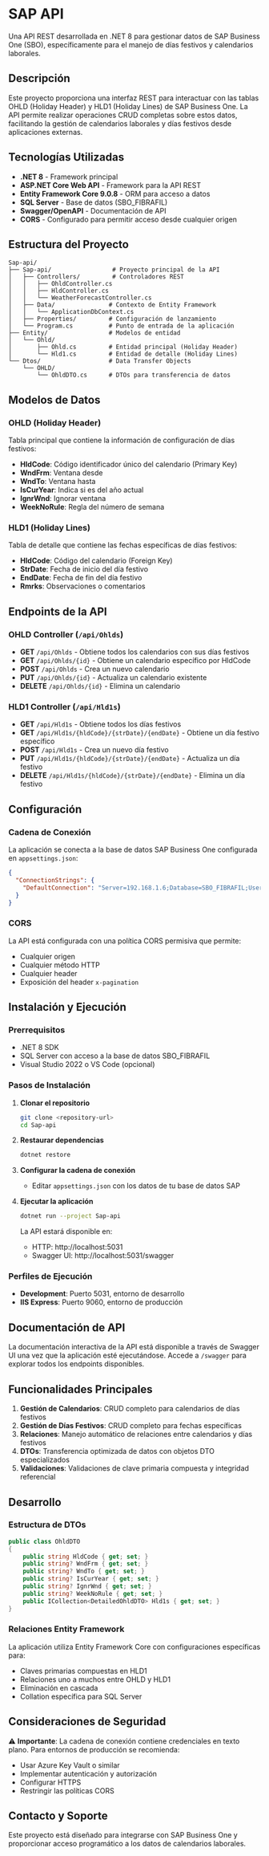 # SAP API

Una API REST desarrollada en .NET 8 para gestionar datos de SAP Business One (SBO), específicamente para el manejo de días festivos y calendarios laborales.

## Descripción

Este proyecto proporciona una interfaz REST para interactuar con las tablas OHLD (Holiday Header) y HLD1 (Holiday Lines) de SAP Business One. La API permite realizar operaciones CRUD completas sobre estos datos, facilitando la gestión de calendarios laborales y días festivos desde aplicaciones externas.

## Tecnologías Utilizadas

- **.NET 8** - Framework principal
- **ASP.NET Core Web API** - Framework para la API REST
- **Entity Framework Core 9.0.8** - ORM para acceso a datos
- **SQL Server** - Base de datos (SBO_FIBRAFIL)
- **Swagger/OpenAPI** - Documentación de API
- **CORS** - Configurado para permitir acceso desde cualquier origen

## Estructura del Proyecto

```
Sap-api/
├── Sap-api/                 # Proyecto principal de la API
│   ├── Controllers/         # Controladores REST
│   │   ├── OhldController.cs
│   │   ├── HldController.cs
│   │   └── WeatherForecastController.cs
│   ├── Data/               # Contexto de Entity Framework
│   │   └── ApplicationDbContext.cs
│   ├── Properties/         # Configuración de lanzamiento
│   └── Program.cs          # Punto de entrada de la aplicación
├── Entity/                 # Modelos de entidad
│   └── Ohld/
│       ├── Ohld.cs         # Entidad principal (Holiday Header)
│       └── Hld1.cs         # Entidad de detalle (Holiday Lines)
└── Dtos/                   # Data Transfer Objects
    └── OHLD/
        └── OhldDTO.cs      # DTOs para transferencia de datos
```

## Modelos de Datos

### OHLD (Holiday Header)
Tabla principal que contiene la información de configuración de días festivos:
- **HldCode**: Código identificador único del calendario (Primary Key)
- **WndFrm**: Ventana desde
- **WndTo**: Ventana hasta
- **IsCurYear**: Indica si es del año actual
- **IgnrWnd**: Ignorar ventana
- **WeekNoRule**: Regla del número de semana

### HLD1 (Holiday Lines)
Tabla de detalle que contiene las fechas específicas de días festivos:
- **HldCode**: Código del calendario (Foreign Key)
- **StrDate**: Fecha de inicio del día festivo
- **EndDate**: Fecha de fin del día festivo
- **Rmrks**: Observaciones o comentarios

## Endpoints de la API

### OHLD Controller (`/api/Ohlds`)

- **GET** `/api/Ohlds` - Obtiene todos los calendarios con sus días festivos
- **GET** `/api/Ohlds/{id}` - Obtiene un calendario específico por HldCode
- **POST** `/api/Ohlds` - Crea un nuevo calendario
- **PUT** `/api/Ohlds/{id}` - Actualiza un calendario existente
- **DELETE** `/api/Ohlds/{id}` - Elimina un calendario

### HLD1 Controller (`/api/Hld1s`)

- **GET** `/api/Hld1s` - Obtiene todos los días festivos
- **GET** `/api/Hld1s/{hldCode}/{strDate}/{endDate}` - Obtiene un día festivo específico
- **POST** `/api/Hld1s` - Crea un nuevo día festivo
- **PUT** `/api/Hld1s/{hldCode}/{strDate}/{endDate}` - Actualiza un día festivo
- **DELETE** `/api/Hld1s/{hldCode}/{strDate}/{endDate}` - Elimina un día festivo

## Configuración

### Cadena de Conexión
La aplicación se conecta a la base de datos SAP Business One configurada en `appsettings.json`:

```json
{
  "ConnectionStrings": {
    "DefaultConnection": "Server=192.168.1.6;Database=SBO_FIBRAFIL;User Id=jescalante;Password=Fibra76095492;TrustServerCertificate=True;Encrypt=False;"
  }
}
```

### CORS
La API está configurada con una política CORS permisiva que permite:
- Cualquier origen
- Cualquier método HTTP
- Cualquier header
- Exposición del header `x-pagination`

## Instalación y Ejecución

### Prerrequisitos
- .NET 8 SDK
- SQL Server con acceso a la base de datos SBO_FIBRAFIL
- Visual Studio 2022 o VS Code (opcional)

### Pasos de Instalación

1. **Clonar el repositorio**
   ```bash
   git clone <repository-url>
   cd Sap-api
   ```

2. **Restaurar dependencias**
   ```bash
   dotnet restore
   ```

3. **Configurar la cadena de conexión**
   - Editar `appsettings.json` con los datos de tu base de datos SAP

4. **Ejecutar la aplicación**
   ```bash
   dotnet run --project Sap-api
   ```

   La API estará disponible en:
   - HTTP: http://localhost:5031
   - Swagger UI: http://localhost:5031/swagger

### Perfiles de Ejecución

- **Development**: Puerto 5031, entorno de desarrollo
- **IIS Express**: Puerto 9060, entorno de producción

## Documentación de API

La documentación interactiva de la API está disponible a través de Swagger UI una vez que la aplicación esté ejecutándose. Accede a `/swagger` para explorar todos los endpoints disponibles.

## Funcionalidades Principales

1. **Gestión de Calendarios**: CRUD completo para calendarios de días festivos
2. **Gestión de Días Festivos**: CRUD completo para fechas específicas
3. **Relaciones**: Manejo automático de relaciones entre calendarios y días festivos
4. **DTOs**: Transferencia optimizada de datos con objetos DTO especializados
5. **Validaciones**: Validaciones de clave primaria compuesta y integridad referencial

## Desarrollo

### Estructura de DTOs

```csharp
public class OhldDTO
{
    public string HldCode { get; set; }
    public string? WndFrm { get; set; }
    public string? WndTo { get; set; }
    public string? IsCurYear { get; set; }
    public string? IgnrWnd { get; set; }
    public string? WeekNoRule { get; set; }
    public ICollection<DetailedOhldDTO> Hld1s { get; set; }
}
```

### Relaciones Entity Framework

La aplicación utiliza Entity Framework Core con configuraciones específicas para:
- Claves primarias compuestas en HLD1
- Relaciones uno a muchos entre OHLD y HLD1
- Eliminación en cascada
- Collation específica para SQL Server

## Consideraciones de Seguridad

⚠️ **Importante**: La cadena de conexión contiene credenciales en texto plano. Para entornos de producción se recomienda:
- Usar Azure Key Vault o similar
- Implementar autenticación y autorización
- Configurar HTTPS
- Restringir las políticas CORS

## Contacto y Soporte

Este proyecto está diseñado para integrarse con SAP Business One y proporcionar acceso programático a los datos de calendarios laborales.